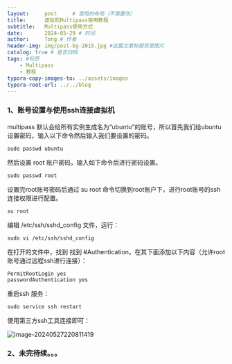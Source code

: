 ```yaml
---
layout:     post     # 使用的布局（不需要改）
title:      虚拟机Multipass使用教程
subtitle:   Multipass使用方式
date:       2024-05-29 # 时间
author:     Tong # 作者
header-img: img/post-bg-2015.jpg #这篇文章标题背景图片
catalog: true # 是否归档
tags: #标签
    - Multipass
    - 教程
typora-copy-images-to: ../assets/images
typora-root-url: ../../blog
---
```




### 1、账号设置与使用ssh连接虚拟机

multipass 默认会给所有实例生成名为“ubuntu”的账号，所以首先我们给ubuntu设置密码，输入以下命令然后输入我们要设置的密码。

```shell
sudo passwd ubuntu
```

然后设置 root 账户密码，输入如下命令后进行密码设置。

```shell
sudo passwd root
```

设置完root账号密码后通过 su root 命令切换到root账户下，进行root账号的ssh 连接权限进行配置。

````shell
su root
````

编辑 /etc/ssh/sshd_config 文件，运行：

```shell
sudo vi /etc/ssh/sshd_config
```

在打开的文件中，找到 找到 #Authentication，在其下面添加以下内容（允许root账号通过远程ssh进行连接）：

```shell
PermitRootLogin yes
passwordAuthentication yes
```

重启ssh 服务：

```shell
sudo service ssh restart
```

使用第三方ssh工具连接即可：

![image-20240527220811419](/Users/tong/work/learning/blog/assets/images/image-20240527220811419.png)



### 2、未完待续。。。